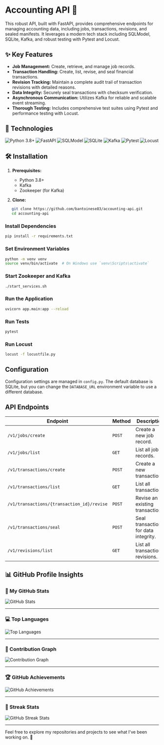 # Accounting API 💼

This robust API, built with FastAPI, provides comprehensive endpoints for managing accounting data, including jobs,
transactions, revisions, and sealed manifests. It leverages a modern tech stack including SQLModel, SQLite, Kafka, and
robust testing with Pytest and Locust.

## ✨ Key Features

* **Job Management:** Create, retrieve, and manage job records.
* **Transaction Handling:** Create, list, revise, and seal financial transactions.
* **Revision Tracking:** Maintain a complete audit trail of transaction revisions with detailed reasons.
* **Data Integrity:** Securely seal transactions with checksum verification.
* **Asynchronous Communication:** Utilizes Kafka for reliable and scalable event streaming.
* **Thorough Testing:**  Includes comprehensive test suites using Pytest and performance testing with Locust.

## 🚀 Technologies

<img src="https://img.shields.io/badge/Python-3.8+-blue.svg" alt="Python 3.8+">
<img src="https://img.shields.io/badge/FastAPI-0.115.5-green.svg" alt="FastAPI ">  
<img src="https://img.shields.io/badge/SQLModel-latest-orange.svg" alt="SQLModel">
<img src="https://img.shields.io/badge/SQLite-latest-blueviolet.svg" alt="SQLite">
<img src="https://img.shields.io/badge/Kafka-latest-red.svg" alt="Kafka">
<img src="https://img.shields.io/badge/Pytest-latest-brightgreen.svg" alt="Pytest">
<img src="https://img.shields.io/badge/Locust-latest-yellow.svg" alt="Locust">

## 🛠️ Installation

1. **Prerequisites:**
    * Python 3.8+
    * Kafka
    * Zookeeper (for Kafka)

2. **Clone:**

```bash
   git clone https://github.com/bantoinese83/accounting-api.git
   cd accounting-api
```

### Install Dependencies

```sh
pip install -r requirements.txt
```

### Set Environment Variables

```sh
python -m venv venv
source venv/bin/activate  # On Windows use `venv\Scripts\activate`
```

### Start Zookeeper and Kafka

```sh
./start_services.sh
```

### Run the Application

```sh
uvicorn app.main:app --reload
```

### Run Tests

```sh
pytest
```

### Run Locust

```sh
locust -f locustfile.py
```

## Configuration

Configuration settings are managed in `config.py`. The default database is SQLite, but you can change the `DATABASE_URL`
environment variable to use a different database.

## API Endpoints

| **Endpoint**                                | **Method** | **Description**                       |
|---------------------------------------------|------------|---------------------------------------|
| `/v1/jobs/create`                           | `POST`     | Create a new job record.              |
| `/v1/jobs/list`                             | `GET`      | List all job records.                 |
| `/v1/transactions/create`                   | `POST`     | Create a new transaction.             |
| `/v1/transactions/list`                     | `GET`      | List all transactions.                |
| `/v1/transactions/{transaction_id}/revise`  | `POST`     | Revise an existing transaction.       |
| `/v1/transactions/seal`                     | `POST`     | Seal transactions for data integrity. |
| `/v1/revisions/list`                        | `GET`      | List all transaction revisions.       |

## 📊 GitHub Profile Insights

### 🚀 My GitHub Stats

![GitHub Stats](https://github-readme-stats.vercel.app/api?username=bantoinese83&show_icons=true&theme=radical)

---

### 💻 Top Languages

![Top Languages](https://github-readme-stats.vercel.app/api/top-langs/?username=bantoinese83&layout=compact&theme=radical)

---

### 🌟 Contribution Graph

![Contribution Graph](https://github-readme-activity-graph.vercel.app/graph?username=bantoinese83&theme=radical)

---

### 🏆 GitHub Achievements

![GitHub Achievements](https://github-profile-trophy.vercel.app/?username=bantoinese83&theme=radical)

---

### 🐙 Streak Stats

![GitHub Streak Stats](https://streak-stats.demolab.com?user=bantoinese83&theme=radical&date_format=M%20j%5B%2C%20Y%5D)

---

Feel free to explore my repositories and projects to see what I've been working on. 🚀

